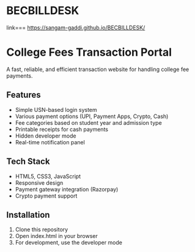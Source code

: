# BECBILLDESK
link=== https://sangam-gaddi.github.io/BECBILLDESK/

# College Fees Transaction Portal

A fast, reliable, and efficient transaction website for handling college fee payments.

## Features

- Simple USN-based login system
- Various payment options (UPI, Payment Apps, Crypto, Cash)
- Fee categories based on student year and admission type
- Printable receipts for cash payments
- Hidden developer mode
- Real-time notification panel

## Tech Stack

- HTML5, CSS3, JavaScript
- Responsive design
- Payment gateway integration (Razorpay)
- Crypto payment support

## Installation

1. Clone this repository
2. Open index.html in your browser
3. For development, use the developer mode
